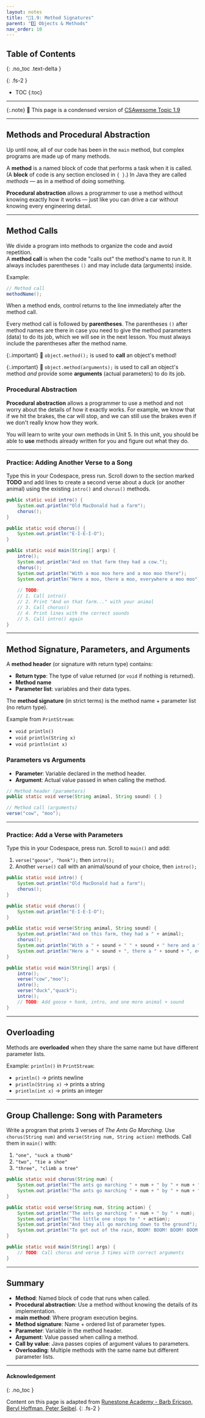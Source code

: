 ```yaml
---
layout: notes
title: "📓1.9: Method Signatures" 
parent: "1️⃣ Objects & Methods"
nav_order: 10
---
```


## Table of Contents
{: .no_toc .text-delta }

{: .fs-2 }
- TOC
{:toc}

---

{:.note}
📖 This page is a condensed version of [CSAwesome Topic 1.9](https://runestone.academy/ns/books/published/csawesome2/topic-1-9-method-signatures.html) 

---

<!--
"Have you ever had to tell two people with the same first name apart? How did you do it?"
Relate this to how Java tells methods apart using their signatures.

-->

## Methods and Procedural Abstraction

Up until now, all of our code has been in the `main` method, but complex programs are made up of many methods.  

A **method** is a named block of code that performs a task when it is called. (A **block** of code is any section enclosed in `{ }`.) In Java they are called *methods* — as in a method of doing something.

**Procedural abstraction** allows a programmer to use a method without knowing exactly how it works — just like you can drive a car without knowing every engineering detail.

---

## Method Calls

We divide a program into methods to organize the code and avoid repetition.  
A **method call** is when the code "calls out" the method's name to run it. It always includes parentheses `()` and may include data (arguments) inside.

Example:

```java
// Method call
methodName();
````

When a method ends, control returns to the line immediately after the method call.

Every method call is followed by **parentheses**. The parentheses ``()`` after method names are there in case you need to give the method parameters (data) to do its job, which we will see in the next lesson. You must always include the parentheses after the method name.


{:.important}
📣 `object.method();` is used to **call** an object's method!

{:.important}
📣 `object.method(arguments);` is used to call an object's method _and_ provide some **arguments** (actual parameters) to do its job.

### Procedural Abstraction

**Procedural abstraction** allows a programmer to use a method and not worry about the details of how it exactly works. For example, we know that if we hit the brakes, the car will stop, and we can still use the brakes even if we don't really know how they work.

You will learn to write your own methods in Unit 5. In this unit, you should be able to **use** methods already written for you and figure out what they do. 

---

### **Practice: Adding Another Verse to a Song**

<div class="task" markdown="block">

Type this in your Codespace, press run.
Scroll down to the section marked **TODO** and add lines to create a second verse about a duck (or another animal) using the existing `intro()` and `chorus()` methods.

```java
public static void intro() {
    System.out.println("Old MacDonald had a farm");
    chorus();
}

public static void chorus() {
    System.out.println("E-I-E-I-O");
}

public static void main(String[] args) {
    intro();
    System.out.println("And on that farm they had a cow.");
    chorus();
    System.out.println("With a moo moo here and a moo moo there");
    System.out.println("Here a moo, there a moo, everywhere a moo moo");
    
    // TODO:
    // 1. Call intro()
    // 2. Print "And on that farm..." with your animal
    // 3. Call chorus()
    // 4. Print lines with the correct sounds
    // 5. Call intro() again
}
```

</div>

---

## Method Signature, Parameters, and Arguments

A **method header** (or signature with return type) contains:

* **Return type**: The type of value returned (or `void` if nothing is returned).
* **Method name**
* **Parameter list**: variables and their data types.

The **method signature** (in strict terms) is the method name + parameter list (no return type).

Example from `PrintStream`:

* `void println()`
* `void println(String x)`
* `void println(int x)`

### Parameters vs Arguments

* **Parameter**: Variable declared in the method header.
* **Argument**: Actual value passed in when calling the method.

```java
// Method header (parameters)
public static void verse(String animal, String sound) { }

// Method call (arguments)
verse("cow", "moo");
```

---

### **Practice: Add a Verse with Parameters**

<div class="task" markdown="block">

Type this in your Codespace, press run.
Scroll to `main()` and add:

1. `verse("goose", "honk");` then `intro();`
2. Another `verse()` call with an animal/sound of your choice, then `intro();`

```java
public static void intro() {
    System.out.println("Old MacDonald had a farm");
    chorus();
}

public static void chorus() {
    System.out.println("E-I-E-I-O");
}

public static void verse(String animal, String sound) {
    System.out.println("And on this farm, they had a " + animal);
    chorus();
    System.out.println("With a " + sound + " " + sound + " here and a " + sound + " " + sound + " there");
    System.out.println("Here a " + sound + ", there a " + sound + ", everywhere a " + sound + " " + sound);
}

public static void main(String[] args) {
    intro();
    verse("cow","moo");
    intro();
    verse("duck","quack");
    intro();
    // TODO: Add goose + honk, intro, and one more animal + sound
}
```

</div>

---

## Overloading

Methods are **overloaded** when they share the same name but have different parameter lists.

Example: `println()` in `PrintStream`:

* `println()` → prints newline
* `println(String x)` → prints a string
* `println(int x)` → prints an integer

---

## Group Challenge: Song with Parameters

<div class="task" markdown="block">

Write a program that prints 3 verses of *The Ants Go Marching*.
Use `chorus(String num)` and `verse(String num, String action)` methods.
Call them in `main()` with:

1. `"one", "suck a thumb"`
2. `"two", "tie a shoe"`
3. `"three", "climb a tree"`

```java
public static void chorus(String num) {
    System.out.println("The ants go marching " + num + " by " + num + ", hurrah, hurrah");
    System.out.println("The ants go marching " + num + " by " + num + ", hurrah, hurrah");
}

public static void verse(String num, String action) {
    System.out.println("The ants go marching " + num + " by " + num);
    System.out.println("The little one stops to " + action);
    System.out.println("And they all go marching down to the ground");
    System.out.println("To get out of the rain, BOOM! BOOM! BOOM! BOOM!\n");
}

public static void main(String[] args) {
    // TODO: Call chorus and verse 3 times with correct arguments
}
```

</div>

---

## Summary

* **Method**: Named block of code that runs when called.
* **Procedural abstraction**: Use a method without knowing the details of its implementation.
* **main method**: Where program execution begins.
* **Method signature**: Name + ordered list of parameter types.
* **Parameter**: Variable in the method header.
* **Argument**: Value passed when calling a method.
* **Call by value**: Java passes copies of argument values to parameters.
* **Overloading**: Multiple methods with the same name but different parameter lists.

---

#### Acknowledgement
{: .no_toc }

Content on this page is adapted from [Runestone Academy - Barb Ericson, Beryl Hoffman, Peter Seibel](https://runestone.academy/ns/books/published/csawesome2/csawesome2.html).
{: .fs-2 }
